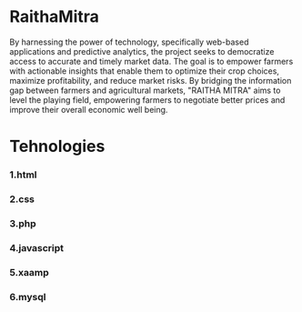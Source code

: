 # RaithaMitra
By harnessing the power of technology, specifically web-based applications 
and predictive analytics, the project seeks to democratize access to accurate and timely market 
data. The goal is to empower farmers with actionable insights that enable them to optimize 
their crop choices, maximize profitability, and reduce market risks. By bridging the information 
gap between farmers and agricultural markets, "RAITHA MITRA" aims to level the playing 
field, empowering farmers to negotiate better prices and improve their overall economic well being.
# Tehnologies
### 1.html
### 2.css
### 3.php
### 4.javascript
### 5.xaamp
### 6.mysql
